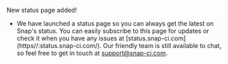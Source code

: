 New status page added!

* We have launched a status page so you can always get the latest on Snap's status. You can easily subscribe to this page for updates or check it when you have any issues at [status.snap-ci.com] (https//:status.snap-ci.com/). Our friendly team is still available to chat, so feel free to get in touch at support@snap-ci.com.

